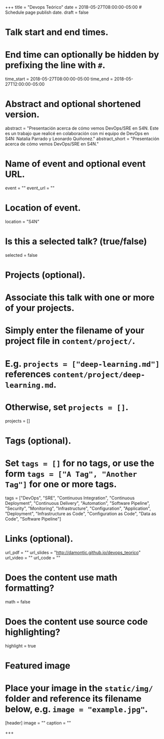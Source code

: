 +++
title = "Devops Teórico"
date = 2018-05-27T08:00:00-05:00  # Schedule page publish date.
draft = false

# Talk start and end times.
#   End time can optionally be hidden by prefixing the line with `#`.
time_start = 2018-05-27T08:00:00-05:00
time_end = 2018-05-27T12:00:00-05:00

# Abstract and optional shortened version.
abstract = "Presentación acerca de cómo vemos DevOps/SRE en S4N. Este es un trabajo que realicé en colaboración con mi equipo de DevOps en S4N: Natalia Parrado y Leonardo Quiñonez."
abstract_short = "Presentación acerca de cómo vemos DevOps/SRE en S4N."

# Name of event and optional event URL.
event = ""
event_url = ""

# Location of event.
location = "S4N"

# Is this a selected talk? (true/false)
selected = false

# Projects (optional).
#   Associate this talk with one or more of your projects.
#   Simply enter the filename of your project file in `content/project/`.
#   E.g. `projects = ["deep-learning.md"]` references `content/project/deep-learning.md`.
#   Otherwise, set `projects = []`.
projects = []

# Tags (optional).
#   Set `tags = []` for no tags, or use the form `tags = ["A Tag", "Another Tag"]` for one or more tags.
tags = ["DevOps", "SRE", "Continuous Integration", "Continuous Deployment", "Continuous Delivery", "Automation", "Software Pipeline", "Security", "Monitoring", "Infrastructure", "Configuration", "Application", "Deployment", "Infrastructure as Code", "Configuration as Code", "Data as Code", "Software Pipeline"]

# Links (optional).
url_pdf = ""
url_slides = "http://damontic.github.io/devops_teorico"
url_video = ""
url_code = ""

# Does the content use math formatting?
math = false

# Does the content use source code highlighting?
highlight = true

# Featured image
# Place your image in the `static/img/` folder and reference its filename below, e.g. `image = "example.jpg"`.
[header]
image = ""
caption = ""

+++
